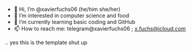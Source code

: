 - 👋 Hi, I’m @xavierfuchs06 (he/him she/her)
- 👀 I’m interested in computer science and food
- 🌱 I’m currently learning basic coding and GitHub
- 📫 How to reach me: telegram@xavierfuchs06 ;  x.fuchs@icloud.com

.. yes this is the template shut up

<!---
xavierfuchs06/xavierfuchs06 is a ✨ special ✨ repository because its `README.md` (this file) appears on your GitHub profile.
You can click the Preview link to take a look at your changes.
--->
